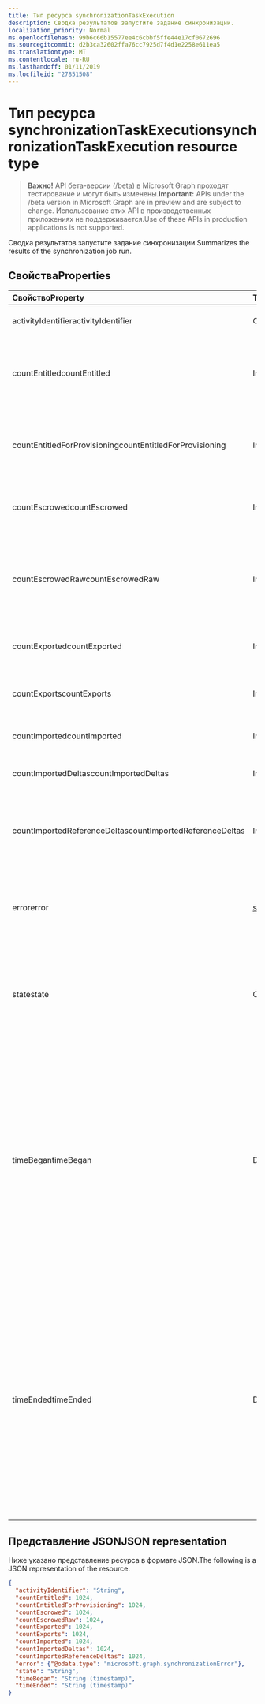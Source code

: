 ```yaml
---
title: Тип ресурса synchronizationTaskExecution
description: Сводка результатов запустите задание синхронизации.
localization_priority: Normal
ms.openlocfilehash: 99b6c66b15577ee4c6cbbf5ffe44e17cf0672696
ms.sourcegitcommit: d2b3ca32602ffa76cc7925d7f4d1e2258e611ea5
ms.translationtype: MT
ms.contentlocale: ru-RU
ms.lasthandoff: 01/11/2019
ms.locfileid: "27851508"
---
```

# <a name="synchronizationtaskexecution-resource-type"></a><span data-ttu-id="335f9-103">Тип ресурса synchronizationTaskExecution</span><span class="sxs-lookup"><span data-stu-id="335f9-103">synchronizationTaskExecution resource type</span></span>

> <span data-ttu-id="335f9-104">**Важно!** API бета-версии (/beta) в Microsoft Graph проходят тестирование и могут быть изменены.</span><span class="sxs-lookup"><span data-stu-id="335f9-104">**Important:** APIs under the /beta version in Microsoft Graph are in preview and are subject to change.</span></span> <span data-ttu-id="335f9-105">Использование этих API в производственных приложениях не поддерживается.</span><span class="sxs-lookup"><span data-stu-id="335f9-105">Use of these APIs in production applications is not supported.</span></span>

<span data-ttu-id="335f9-106">Сводка результатов запустите задание синхронизации.</span><span class="sxs-lookup"><span data-stu-id="335f9-106">Summarizes the results of the synchronization job run.</span></span>

## <a name="properties"></a><span data-ttu-id="335f9-107">Свойства</span><span class="sxs-lookup"><span data-stu-id="335f9-107">Properties</span></span>
| <span data-ttu-id="335f9-108">Свойство</span><span class="sxs-lookup"><span data-stu-id="335f9-108">Property</span></span>     | <span data-ttu-id="335f9-109">Тип</span><span class="sxs-lookup"><span data-stu-id="335f9-109">Type</span></span>   |<span data-ttu-id="335f9-110">Описание</span><span class="sxs-lookup"><span data-stu-id="335f9-110">Description</span></span>|
|:---------------|:--------|:----------|
|<span data-ttu-id="335f9-111">activityIdentifier</span><span class="sxs-lookup"><span data-stu-id="335f9-111">activityIdentifier</span></span>           |<span data-ttu-id="335f9-112">Строка</span><span class="sxs-lookup"><span data-stu-id="335f9-112">String</span></span> |<span data-ttu-id="335f9-113">Идентификатор запуска задания.</span><span class="sxs-lookup"><span data-stu-id="335f9-113">Identifier of the job run.</span></span>|
|<span data-ttu-id="335f9-114">countEntitled</span><span class="sxs-lookup"><span data-stu-id="335f9-114">countEntitled</span></span>                |<span data-ttu-id="335f9-115">Int64</span><span class="sxs-lookup"><span data-stu-id="335f9-115">Int64</span></span>  |<span data-ttu-id="335f9-116">Число обработанных записей, которые были им назначены для этого приложения.</span><span class="sxs-lookup"><span data-stu-id="335f9-116">Count of processed entries that were assigned for this application.</span></span>|
|<span data-ttu-id="335f9-117">countEntitledForProvisioning</span><span class="sxs-lookup"><span data-stu-id="335f9-117">countEntitledForProvisioning</span></span> |<span data-ttu-id="335f9-118">Int64</span><span class="sxs-lookup"><span data-stu-id="335f9-118">Int64</span></span>  |<span data-ttu-id="335f9-119">Число обработанных записей, которые были им назначены для подготовки.</span><span class="sxs-lookup"><span data-stu-id="335f9-119">Count of processed entries that were assigned for provisioning.</span></span>|
|<span data-ttu-id="335f9-120">countEscrowed</span><span class="sxs-lookup"><span data-stu-id="335f9-120">countEscrowed</span></span>                |<span data-ttu-id="335f9-121">Int64</span><span class="sxs-lookup"><span data-stu-id="335f9-121">Int64</span></span>  |<span data-ttu-id="335f9-122">Число записей, которые были депонированные (ошибки).</span><span class="sxs-lookup"><span data-stu-id="335f9-122">Count of entries that were escrowed (errors).</span></span>|
|<span data-ttu-id="335f9-123">countEscrowedRaw</span><span class="sxs-lookup"><span data-stu-id="335f9-123">countEscrowedRaw</span></span>             |<span data-ttu-id="335f9-124">Int64</span><span class="sxs-lookup"><span data-stu-id="335f9-124">Int64</span></span>  |<span data-ttu-id="335f9-125">Число записей, которые были депонированные, включая сгенерированное системой escrows.</span><span class="sxs-lookup"><span data-stu-id="335f9-125">Count of entries that were escrowed, including system-generated escrows.</span></span>|
|<span data-ttu-id="335f9-126">countExported</span><span class="sxs-lookup"><span data-stu-id="335f9-126">countExported</span></span>                |<span data-ttu-id="335f9-127">Int64</span><span class="sxs-lookup"><span data-stu-id="335f9-127">Int64</span></span>  |<span data-ttu-id="335f9-128">Число экспортированные операции.</span><span class="sxs-lookup"><span data-stu-id="335f9-128">Count of exported entries.</span></span>|
|<span data-ttu-id="335f9-129">countExports</span><span class="sxs-lookup"><span data-stu-id="335f9-129">countExports</span></span>                 |<span data-ttu-id="335f9-130">Int64</span><span class="sxs-lookup"><span data-stu-id="335f9-130">Int64</span></span>  |<span data-ttu-id="335f9-131">Число записей, которые были им также экспортировать.</span><span class="sxs-lookup"><span data-stu-id="335f9-131">Count of entries that were expected to be exported.</span></span>|
|<span data-ttu-id="335f9-132">countImported</span><span class="sxs-lookup"><span data-stu-id="335f9-132">countImported</span></span>                |<span data-ttu-id="335f9-133">Int64</span><span class="sxs-lookup"><span data-stu-id="335f9-133">Int64</span></span>  |<span data-ttu-id="335f9-134">Число импортированных записей.</span><span class="sxs-lookup"><span data-stu-id="335f9-134">Count of imported entries.</span></span>|
|<span data-ttu-id="335f9-135">countImportedDeltas</span><span class="sxs-lookup"><span data-stu-id="335f9-135">countImportedDeltas</span></span>          |<span data-ttu-id="335f9-136">Int64</span><span class="sxs-lookup"><span data-stu-id="335f9-136">Int64</span></span>  |<span data-ttu-id="335f9-137">Число импортированных дельта изменения.</span><span class="sxs-lookup"><span data-stu-id="335f9-137">Count of imported delta-changes.</span></span>|
|<span data-ttu-id="335f9-138">countImportedReferenceDeltas</span><span class="sxs-lookup"><span data-stu-id="335f9-138">countImportedReferenceDeltas</span></span> |<span data-ttu-id="335f9-139">Int64</span><span class="sxs-lookup"><span data-stu-id="335f9-139">Int64</span></span>  |<span data-ttu-id="335f9-140">Число импортированных дельта изменения, относящиеся к изменений ссылок.</span><span class="sxs-lookup"><span data-stu-id="335f9-140">Count of imported delta-changes pertaining to reference changes.</span></span>|
|<span data-ttu-id="335f9-141">error</span><span class="sxs-lookup"><span data-stu-id="335f9-141">error</span></span>                        |[<span data-ttu-id="335f9-142">synchronizationError</span><span class="sxs-lookup"><span data-stu-id="335f9-142">synchronizationError</span></span>](synchronization-synchronizationerror.md)|<span data-ttu-id="335f9-143">Если произошла ошибка, содержит объект **synchronizationError** с подробностями.</span><span class="sxs-lookup"><span data-stu-id="335f9-143">If an error was encountered, contains a **synchronizationError** object with details.</span></span>|
|<span data-ttu-id="335f9-144">state</span><span class="sxs-lookup"><span data-stu-id="335f9-144">state</span></span>                        |<span data-ttu-id="335f9-145">Строка</span><span class="sxs-lookup"><span data-stu-id="335f9-145">String</span></span> |<span data-ttu-id="335f9-146">Подведение итогов в результате выполнения кода.</span><span class="sxs-lookup"><span data-stu-id="335f9-146">Code summarizing the result of this run.</span></span> <span data-ttu-id="335f9-147">Возможные значения: `Succeeded`, `Failed`, `EntryLevelErrors`.</span><span class="sxs-lookup"><span data-stu-id="335f9-147">Possible values are: `Succeeded`, `Failed`, `EntryLevelErrors`.</span></span>|
|<span data-ttu-id="335f9-148">timeBegan</span><span class="sxs-lookup"><span data-stu-id="335f9-148">timeBegan</span></span>                    |<span data-ttu-id="335f9-149">DateTimeOffset</span><span class="sxs-lookup"><span data-stu-id="335f9-149">DateTimeOffset</span></span>|<span data-ttu-id="335f9-150">При выполнении этого задания времени начала.</span><span class="sxs-lookup"><span data-stu-id="335f9-150">Time when this job run began.</span></span> <span data-ttu-id="335f9-151">Тип Timestamp представляет сведения о времени и дате с использованием формата ISO 8601 (всегда применяется формат UTC).</span><span class="sxs-lookup"><span data-stu-id="335f9-151">The Timestamp type represents date and time information using ISO 8601 format and is always in UTC time.</span></span> <span data-ttu-id="335f9-152">Например, значение полуночи 1 января 2014 г. в формате UTC выглядит так: `'2014-01-01T00:00:00Z'`.</span><span class="sxs-lookup"><span data-stu-id="335f9-152">For example, midnight UTC on Jan 1, 2014 would look like this: `'2014-01-01T00:00:00Z'`.</span></span>|
|<span data-ttu-id="335f9-153">timeEnded</span><span class="sxs-lookup"><span data-stu-id="335f9-153">timeEnded</span></span>                    |<span data-ttu-id="335f9-154">DateTimeOffset</span><span class="sxs-lookup"><span data-stu-id="335f9-154">DateTimeOffset</span></span>|<span data-ttu-id="335f9-155">При выполнении этого задания времени окончания.</span><span class="sxs-lookup"><span data-stu-id="335f9-155">Time when this job run ended.</span></span> <span data-ttu-id="335f9-156">Тип Timestamp представляет сведения о времени и дате с использованием формата ISO 8601 (всегда применяется формат UTC).</span><span class="sxs-lookup"><span data-stu-id="335f9-156">The Timestamp type represents date and time information using ISO 8601 format and is always in UTC time.</span></span> <span data-ttu-id="335f9-157">Например, значение полуночи 1 января 2014 г. в формате UTC выглядит так: `'2014-01-01T00:00:00Z'`.</span><span class="sxs-lookup"><span data-stu-id="335f9-157">For example, midnight UTC on Jan 1, 2014 would look like this: `'2014-01-01T00:00:00Z'`.</span></span>|

## <a name="json-representation"></a><span data-ttu-id="335f9-158">Представление JSON</span><span class="sxs-lookup"><span data-stu-id="335f9-158">JSON representation</span></span>

<span data-ttu-id="335f9-159">Ниже указано представление ресурса в формате JSON.</span><span class="sxs-lookup"><span data-stu-id="335f9-159">The following is a JSON representation of the resource.</span></span>

<!-- {
  "blockType": "resource",
  "optionalProperties": [

  ],
  "@odata.type": "microsoft.graph.synchronizationTaskExecution"
}-->

```json
{
  "activityIdentifier": "String",
  "countEntitled": 1024,
  "countEntitledForProvisioning": 1024,
  "countEscrowed": 1024,
  "countEscrowedRaw": 1024,
  "countExported": 1024,
  "countExports": 1024,
  "countImported": 1024,
  "countImportedDeltas": 1024,
  "countImportedReferenceDeltas": 1024,
  "error": {"@odata.type": "microsoft.graph.synchronizationError"},
  "state": "String",
  "timeBegan": "String (timestamp)",
  "timeEnded": "String (timestamp)"
}

```

<!-- uuid: 8fcb5dbc-d5aa-4681-8e31-b001d5168d79
2015-10-25 14:57:30 UTC -->
<!-- {
  "type": "#page.annotation",
  "description": "synchronizationTaskExecution resource",
  "keywords": "",
  "section": "documentation",
  "tocPath": ""
}-->
